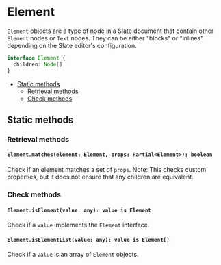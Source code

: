 # Element

`Element` objects are a type of node in a Slate document that contain other `Element` nodes or `Text` nodes. They can be either "blocks" or "inlines" depending on the Slate editor's configuration.

```typescript
interface Element {
  children: Node[]
}
```

- [Static methods](element.md#static-methods)
  - [Retrieval methods](element.md#retrieval-methods)
  - [Check methods](element.md#check-methods)

## Static methods

### Retrieval methods

#### `Element.matches(element: Element, props: Partial<Element>): boolean`

Check if an element matches a set of `props`. Note: This checks custom properties, but it does not ensure that any children are equivalent.

### Check methods

#### `Element.isElement(value: any): value is Element`

Check if a `value` implements the `Element` interface.

#### `Element.isElementList(value: any): value is Element[]`

Check if a `value` is an array of `Element` objects.
